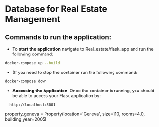 # Database for Real Estate Management

## Commands to run the application:
- To **start the application** navigate to Real_estate/flask_app and run the following command:
```bash
docker-compose up --build
```

- (If you need to stop the container run the following command:
```bash
docker-compose down  
```


- **Accessing the Application:** Once the container is running, you should be able to access your Flask application by:
```bash
  http://localhost:5001
```


property_geneva = Property(location='Geneva', size=110, rooms=4.0, building_year=2005)
